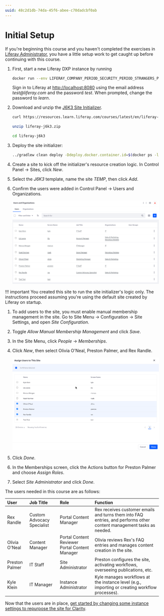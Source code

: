 ```yaml
---
uuid: 48c2d1db-74da-45f6-abee-c70dadcbf0ab
---
```

# Initial Setup

If you're beginning this course and you haven't completed the exercises in [Liferay Administrator](../../liferay-administrator.md), you have a little setup work to get caught up before continuing with this course.

1. First, start a new Liferay DXP instance by running

   ```bash
   docker run --env LIFERAY_COMPANY_PERIOD_SECURITY_PERIOD_STRANGERS_PERIOD_VERIFY=false -it -m 8g -p 8080:8080 [$LIFERAY_LEARN_DXP_DOCKER_IMAGE$]
   ```

   Sign in to Liferay at <http://localhost:8080> using the email address _test@liferay.com_ and the password _test_. When prompted, change the password to _learn_.

1. Download and unzip the [J6K3 Site Initializer](https://resources.learn.liferay.com/courses/latest/en/liferay-administrator/liferay-j6k3.zip).

   ```bash
   curl https://resources.learn.liferay.com/courses/latest/en/liferay-administrator/liferay-j6k3.zip -O
   ```

   ```bash
   unzip liferay-j6k3.zip
   ```

   ```bash
   cd liferay-j6k3
   ```


1. Deploy the site initializer:

   ```bash
   ../gradlew clean deploy -Ddeploy.docker.container.id=$(docker ps -lq)
   ```

1. Create a site to kick off the initializer's resource creation logic. In Control Panel &rarr; Sites, click _New_.

1. Select the _J6K3_ template, name the site _TEMP_, then click _Add_.

1. Confirm the users were added in Control Panel &rarr; Users and Organizations.

   ![Users were added during site creation.](./initial-setup/images/01.png)

!!! important
   You created this site to run the site initializer's logic only. The instructions proceed assuming you're using the default site created by Liferay on startup.

1. To add users to the site, you must enable manual membership management in the site. Go to Site Menu &rarr; Configuration &rarr; Site Settings, and open _Site Configuration_.

1. Toggle _Allow Manual Membership Management_ and click _Save_.

1. In the Site Menu, click _People_ &rarr; _Memberships_.

1. Click _New_, then select Olivia O'Neal, Preston Palmer, and Rex Randle.

   ![Select the site users.](./initial-setup/images/02.png)

1. Click _Done_.

1. In the Memberships screen, click the Actions button for Preston Palmer and choose _Assign Roles_.

1. Select _Site Administrator_ and click _Done_.

The users needed in this course are as follows:

| User           | Job Title                  | Role                                              | Function                                                                                                             |
|:---------------|:---------------------------|:--------------------------------------------------|:---------------------------------------------------------------------------------------------------------------------|
| Rex Randle     | Custom Advocacy Specialist | Portal Content Manager                            | Rex receives customer emails and turns them into FAQ entries, and performs other content management tasks as needed. |
| Olivia O'Neal  | Content Manager            | Portal Content Reviewer<br>Portal Content Manager | Olivia reviews Rex's FAQ entries and manages content creation in the site.                                           |
| Preston Palmer | IT Staff                   | Site Administrator                                | Preston configures the site, activating workflows, overseeing publications, etc.                                     |
| Kyle Klein     | IT Manager                 | Instance Administrator                            | Kyle manages workflows at the instance level (e.g., importing or creating workflow processes).                       |

Now that the users are in place, [get started by changing some instance settings to repurpose the site for Clarity](./changing-the-default-sites-name-and-logo.md).
